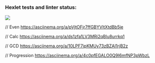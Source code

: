 ### Hexlet tests and linter status:
<a href="https://codeclimate.com/github/meshe300/java-project-61/maintainability"><img src="https://api.codeclimate.com/v1/badges/2a6269c1770546b94239/maintainability" /></a>

// Even
https://asciinema.org/a/pVjtOFjr7ffGBYVltXtdBb5je

// Calc
https://asciinema.org/a/ds1zfa1LV3MRi2qBlu8urrkq1

// GCD
https://asciinema.org/a/10LPF7ipKMUy73zBZAl1rjB2z

// Progression
https://asciinema.org/a/4c0pfEGALO0Q9I6mfNP3pWbzL
